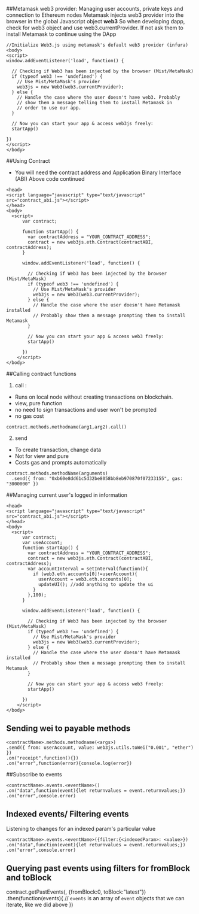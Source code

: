 ##Metamask web3 provider:
Managing user accounts, private keys and connection to Ethereum nodes
Metamask injects web3 provider into the browser in the global Javascript object **web3**
So when developing dapp, check for web3 object and use web3.currentProvider. If not ask them to install Metamask to continue using the DApp
```
//Initialize Web3.js using metamask's default web3 provider (infura)
<body>
<script>
window.addEventListener('load', function() {

  // Checking if Web3 has been injected by the browser (Mist/MetaMask)
  if (typeof web3 !== 'undefined') {
    // Use Mist/MetaMask's provider
    web3js = new Web3(web3.currentProvider);
  } else {
    // Handle the case where the user doesn't have web3. Probably
    // show them a message telling them to install Metamask in
    // order to use our app.
  }

  // Now you can start your app & access web3js freely:
  startApp()

})
</script>
</body>
```
##Using Contract
- You will need the contract address and Application Binary Interface (ABI) 
Above code continued
```
<head>
<script language="javascript" type="text/javascript" src="contract_abi.js"></script>
</head>
<body>
  <script>
      var contract;

      function startApp() {
        var contractAddress = "YOUR_CONTRACT_ADDRESS";
        contract = new web3js.eth.Contract(contractABI, contractAddress);
      }

      window.addEventListener('load', function() {

        // Checking if Web3 has been injected by the browser (Mist/MetaMask)
        if (typeof web3 !== 'undefined') {
          // Use Mist/MetaMask's provider
          web3js = new Web3(web3.currentProvider);
        } else {
          // Handle the case where the user doesn't have Metamask installed
          // Probably show them a message prompting them to install Metamask
        }

        // Now you can start your app & access web3 freely:
        startApp()

      })
    </script>
</body>  
```    

##Calling contract functions

1. call : 

- Runs on local node without creating transactions on blockchain.
- view, pure function
- no need to sign transactions and user won't be prompted
- no gas cost
```
contract.methods.methodname(arg1,arg2).call()
```

2. send
- To create transaction, change data
- Not for view and pure
- Costs gas and prompts automatically
```
contract.methods.methodName(arguments)
  .send({ from: "0xb60e8dd61c5d32be8058bb8eb970870f07233155", gas: "3000000" })
```

##Managing current user's logged in information
```
<head>
<script language="javascript" type="text/javascript" src="contract_abi.js"></script>
</head>
<body>
  <script>
      var contract;
      var useAccount;
      function startApp() {
        var contractAddress = "YOUR_CONTRACT_ADDRESS";
        contract = new web3js.eth.Contract(contractABI, contractAddress);
        var accountInterval = setInterval(function(){
          if (web3.eth.accounts[0]!=userAccount){
            userAccount = web3.eth.accounts[0];
            updateUI(); //add anything to update the ui
          }
        },100);
      }

      window.addEventListener('load', function() {

        // Checking if Web3 has been injected by the browser (Mist/MetaMask)
        if (typeof web3 !== 'undefined') {
          // Use Mist/MetaMask's provider
          web3js = new Web3(web3.currentProvider);
        } else {
          // Handle the case where the user doesn't have Metamask installed
          // Probably show them a message prompting them to install Metamask
        }

        // Now you can start your app & access web3 freely:
        startApp()

      })
    </script>
</body>  
```    
## Sending wei to payable methods
```
<contractName>.methods.methodname(<args>)
.send({ from: userAccount, value: web3js.utils.toWei("0.001", "ether") })
.on("receipt",function(){})
.on("error",function(error){console.log(error})
```

##Subscribe to events
```
<contractName>.events.<eventName>()
.on("data",function(event){let returnvalues = event.returnvalues;})
.on("error",console.error)
```

## Indexed events/ Filtering events
Listening to changes for an indexed param's particular value
```
<contractName>.events.<eventName>({filter:{<indexedParam>: <value>})
.on("data",function(event){let returnvalues = event.returnvalues;})
.on("error",console.error)
```

## Querying past events using filters for fromBlock and toBlock
contract.getPastEvents(<eventName>,
{fromBlock:0, toBlock:"latest"})
.then(function(events){
  // `events` is an array of `event` objects that we can iterate, like we did above
})
